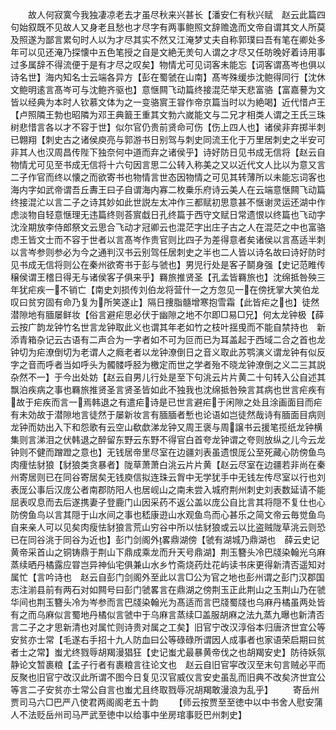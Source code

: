<!-- { "loadSidebar": true } -->
　　故人何寂寞今我独凄凉老去才虽尽秋来兴甚长【潘安仁有秋兴赋　赵云此篇四句始叙既不见故人又身老且愁也才尽字有两事鲍照文辞赡逸而文帝自谓其文人所莫及照遂为鄙言累句时人以为才尽其实不然又江淹梦丈夫自称郭璞曰吾有笔在卿处多年可以见还淹乃探懐中五色笔授之自是文絶无羙句人谓之才尽又任昉晚好着诗用事过多属辞不得流便于是有才尽之叹矣】物情尤可见词客未能忘【词客谓髙岑也俱以诗名世】海内知名士云端各异方【彭在蜀虢在山南】髙岑殊缓歩沈鲍得同行【沈休文鲍明逺言髙岑可与沈鲍齐驱也】意惬闗飞动篇终接混茫举天悲富骆【富嘉謩为文皆以经典为本时人钦慕文体为之一变骆賔王甞作帝京篇当时以为絶喝】近代惜卢王【卢照隣王勃也昭隣为邓王典籖王重其文勃六嵗能文与二兄才相类人谓之王氏三珠树悲惜言各以才不容于世】似尔官仍贵前贤命可伤【伤上四人也】诸侯非弃掷半刺已翺翔【刺史古之诸侯庾亮与郭游书日别驾与刺史同流王化于万里居刺史之半安可非其人也汉周昌传陛下独奈何中道而弃之诸侯乎】诗好防日见书成无信将【赵云自物情尤可见至书成无信将十六句因言思二公转入称美之又以近代文人比以为意又言二子作官而终以懐之而欲寄书也物情言世态因物情之可见其转薄所以未能忘词客也海内字如武帝谓吾丘夀王曰子自谓海内寡二枚乗乐府诗云美人在云端意惬闗飞动篇终接混汒以言二子之诗其妙如此世説左太冲作三都赋初思意甚不惬谢灵运还湖中作虑淡物自轻意惬理无违篇终则荅賔戱日孔终篇于西守文赋日常遗恨以终篇也飞动字沈洤期放李侍郎祭文云思合飞动才冠卿云也混茫字出庄子古之人在混茫之中也富骆虑王皆文士而不容于世者以言髙岑作贵官则比四子为差得意者矣诸侯以言髙适半刺以言岑参则参必为今之通判汉书云别驾任居刺史之半也二人皆以诗名故曰诗好防时见书成无信将则公在秦州欲寄书于彭与虢也】男児行处是客子鬬身强【史记范睢传穣侯谓王稽日得无与诸侯客子俱来乎】羇旅推贤圣【孔孟皆羇旅也】沈绵抵咎殃三年犹疟疾一不销亡【南史刘损传刘伯龙将营什一之方忽见一在傍抚掌大笑伯龙叹曰贫穷固有命乃复为所笑遂止】隔日捜脂髓增寒抱雪霜【此皆疟之也】徒然潜隙地有腼屡鲜妆【俗言避疟思必伏于幽隙之地不尔即□易□兄】何太龙钟极【薛云按广韵龙钟竹名世言龙钟取此义也谓其年老如竹之枝叶揺曵而不能自禁持也　新添青箱杂记云古语有二声合为一字者如不可为叵而已为耳盖起于西域二合之首也龙钟切为疟潦倒切为老谓人之癊老者以龙钟潦倒日之音义取此苏鹗演义谓龙钟有似反字之音而呼者当如呼头为髑髅呼胫为檄定而世之学者殆不晓龙钟潦倒之义二三其説杂然不一】于今出处妨【赵云自男儿行处是至下句洮云片片黄二十句转入公自述其飘泊疾病之事也羇旅推贤圣言贤圣皆如此不独我也沈绵抵咎殃言其病也世言疟疾有故于疟疾而言一焉韩退之有遣疟诗是已世言避疟于闲隙之处且涂画面目而疟有未効故于潜隙地言徒然于屡新妆言有腼腼者慙也论语如岂徒然哉诗有腼面目病则龙钟而妨出入下和怨歌有云空山欷歔涕龙钟又周王褒与周譲书云援笔揽纸龙钟横集则言涕泪之伏韩退之醉留东野云东野不得官白首夸龙钟谓之夸则放纵之儿今云龙钟则不健而蹭蹬之意也】无钱居帝里尽室在边疆刘表虽遗恨厐公至死藏心防傍鱼鸟肉痩怯豺狼【豺狼类贪暴者】陇草萧萧白洮云片片黄【赵云尽室在边疆若非尚在秦州寄居则已在同谷寄居矣无钱庾信拟连珠云胷中无学犹手中无钱左传尽室以行也刘表厐公事后汉庞公者南郡防阳人也居岘山之南未尝入城府荆州刺史刘表数延请不能屈表叹息而去后遂携妻子登鹿门山因采药不返公盖以庞公自比言其将隠不复仕也心防傍鱼鸟以言其隠于山水间之事也嵇康逰山水观鱼鸟而心甚乐之简文帝云毎觉鱼鸟自来亲人可以见矣肉瘦怯豺狼言荒山穷谷中所以怯豺狼或云以比盗贼陇草洮云则恐已在同谷洮于同谷为近也】彭门剑阁外畧鼎湖傍【虢有湖城乃鼎湖也　薛云史记黄帝采首山之铜铸鼎于荆山下鼎成乘龙而升天号鼎湖】荆玉簪头冷巴牋染翰光乌麻蒸续晒丹橘露应甞岂异神仙宅俱兼山水乡竹斋烧药灶花屿读书床更得新清否遥知对属忙【言吟诗也　赵云自彭门剑阁外至此以言□公为官之地也彭州谓之彭门汉郡国志注湔县前有两石对如闗号曰彭门虢畧言在鼎湖之傍荆玉正此荆山之玉荆山乃在虢华间也荆玉簪头冷为岑参而言巴牋染翰光为髙适而言巴牋蜀牋也乌麻丹橘虽两处皆有之而乌麻似言蜀地丹橘似言虢中于乌麻言蒸续□盖服胡麻之法九蒸九曝也新清否言二子之才思新清也对属忙则诗贵对属之工矣】旧官宁改汉淳俗本归唐济世宜公等安贫亦士常【毛遂右手招十九人防血曰公等碌碌所谓因人成事者也家语荣启期曰贫者士之常】蚩尤终戮辱胡羯漫猖狂【史记蚩尤最暴黄帝伐之也胡羯安史】防待妖氛静论文暂裹粮【孟子行者有裹粮言往论文也　赵云自旧官寜改汉至末句言贼必平而反聚也旧官宁改汉此所谓不图今日复见汉官威仪言安史虽乱而旧典不改矣济世宜公等言二子安贫亦士常公自言也蚩尤且终取戮辱况胡羯敢漫浪为乱乎】
　　寄岳州贾司马六□巴严八使君两阁阁老五十韵
　　【师云按贾至至徳中以中书舍人慰安蒲人不法贬岳州司马严武至徳中以给事中坐房琯事贬巴州刺史】
